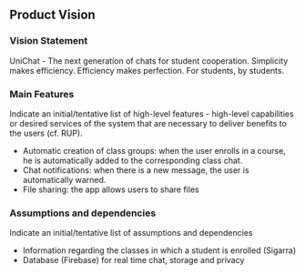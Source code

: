 
## Product Vision

### Vision Statement

UniChat - The next generation of chats for student cooperation. Simplicity makes efficiency. Efficiency makes perfection. For students, by students.

### Main Features
Indicate an  initial/tentative list of high-level features - high-level capabilities or desired services of the system that are necessary to deliver benefits to the users (cf. RUP).
 - Automatic creation of class groups: when the user enrolls in a course, he is automatically added to the corresponding class chat.
 - Chat notifications: when there is a new message, the user is automatically warned.
 - File sharing: the app allows users to share files

### Assumptions and dependencies
Indicate an  initial/tentative list of assumptions and dependencies 

- Information regarding the classes in which a student is enrolled (Sigarra)
- Database (Firebase) for real time chat, storage and privacy
